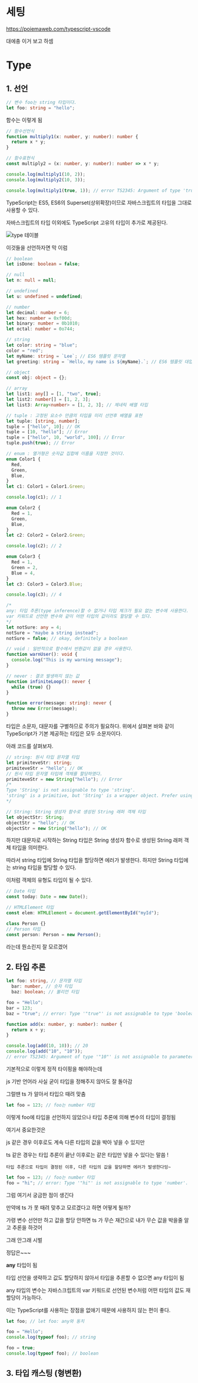 # 세팅

https://poiemaweb.com/typescript-vscode

대에충 이거 보고 하셈

# Type

## 1. 선언

```ts
// 변수 foo는 string 타입이다.
let foo: string = "hello";
```

함수는 이렇게 됨

```ts
// 함수선언식
function multiply1(x: number, y: number): number {
  return x * y;
}

// 함수표현식
const multiply2 = (x: number, y: number): number => x * y;

console.log(multiply1(10, 2));
console.log(multiply2(10, 3));

console.log(multiply1(true, 1)); // error TS2345: Argument of type 'true' is not assignable to parameter of type 'number'.
```

TypeScript는 ES5, ES6의 Superset(상위확장)이므로 자바스크립트의 타입을 그대로 사용할 수 있다.

자바스크립트의 타입 이외에도 TypeScript 고유의 타입이 추가로 제공된다.

![type 테이블](/md/img/typeTable.png)

이것들을 선언하자면 막 이럼

```ts
// boolean
let isDone: boolean = false;

// null
let n: null = null;

// undefined
let u: undefined = undefined;

// number
let decimal: number = 6;
let hex: number = 0xf00d;
let binary: number = 0b1010;
let octal: number = 0o744;

// string
let color: string = "blue";
color = "red";
let myName: string = `Lee`; // ES6 템플릿 문자열
let greeting: string = `Hello, my name is ${myName}.`; // ES6 템플릿 대입문

// object
const obj: object = {};

// array
let list1: any[] = [1, "two", true];
let list2: number[] = [1, 2, 3];
let list3: Array<number> = [1, 2, 3]; // 제네릭 배열 타입

// tuple : 고정된 요소수 만큼의 타입을 미리 선언후 배열을 표현
let tuple: [string, number];
tuple = ["hello", 10]; // OK
tuple = [10, "hello"]; // Error
tuple = ["hello", 10, "world", 100]; // Error
tuple.push(true); // Error

// enum : 열거형은 숫자값 집합에 이름을 지정한 것이다.
enum Color1 {
  Red,
  Green,
  Blue,
}
let c1: Color1 = Color1.Green;

console.log(c1); // 1

enum Color2 {
  Red = 1,
  Green,
  Blue,
}
let c2: Color2 = Color2.Green;

console.log(c2); // 2

enum Color3 {
  Red = 1,
  Green = 2,
  Blue = 4,
}
let c3: Color3 = Color3.Blue;

console.log(c3); // 4

/*
any: 타입 추론(type inference)할 수 없거나 타입 체크가 필요 없는 변수에 사용한다.
var 키워드로 선언한 변수와 같이 어떤 타입의 값이라도 할당할 수 있다.
*/
let notSure: any = 4;
notSure = "maybe a string instead";
notSure = false; // okay, definitely a boolean

// void : 일반적으로 함수에서 반환값이 없을 경우 사용한다.
function warnUser(): void {
  console.log("This is my warning message");
}

// never : 결코 발생하지 않는 값
function infiniteLoop(): never {
  while (true) {}
}

function error(message: string): never {
  throw new Error(message);
}
```

타입은 소문자, 대문자를 구별하므로 주의가 필요하다. 위에서 살펴본 바와 같이 TypeScript가 기본 제공하는 타입은 모두 소문자이다.

아래 코드를 살펴보자.

```ts
// string: 원시 타입 문자열 타입
let primiteveStr: string;
primiteveStr = "hello"; // OK
// 원시 타입 문자열 타입에 객체를 할당하였다.
primiteveStr = new String("hello"); // Error
/*
Type 'String' is not assignable to type 'string'.
'string' is a primitive, but 'String' is a wrapper object. Prefer using 'string' when possible.
*/

// String: String 생성자 함수로 생성된 String 래퍼 객체 타입
let objectStr: String;
objectStr = "hello"; // OK
objectStr = new String("hello"); // OK
```

하지만 대문자로 시작하는 String 타입은 String 생성자 함수로 생성된 String 래퍼 객체 타입을 의미한다.

따라서 string 타입에 String 타입을 할당하면 에러가 발생한다. 하지만 String 타입에는 string 타입을 할당할 수 있다.

이처럼 객체의 유형도 타입이 될 수 있다.

```ts
// Date 타입
const today: Date = new Date();

// HTMLElement 타입
const elem: HTMLElement = document.getElementById("myId");

class Person {}
// Person 타입
const person: Person = new Person();
```

라는데 뭔소린지 잘 모르겠어

## 2. 타입 추론

```ts
let foo: string, // 문자열 타입
  bar: number, // 숫자 타입
  baz: boolean; // 불리언 타입

foo = "Hello";
bar = 123;
baz = "true"; // error: Type '"true"' is not assignable to type 'boolean'.

function add(x: number, y: number): number {
  return x + y;
}

console.log(add(10, 10)); // 20
console.log(add("10", "10"));
// error TS2345: Argument of type '"10"' is not assignable to parameter of type 'number'.
```

기본적으로 이렇게 정적 타이핑을 해야하는데

js 기반 언어라 사실 굳이 타입을 정해주지 않아도 잘 돌아감

그럴땐 ts 가 알아서 타입으 때려 맞춤

```ts
let foo = 123; // foo는 number 타입
```

이렇게 foo에 타입을 선언하지 않았으나 타입 추론에 의해 변수의 타입이 결정됨

여기서 중요한것은

js 같은 경우 이후로도 계속 다른 타입의 값을 박아 넣을 수 있지만

ts 같은 경우는 타입 추론이 끝난 이후로는 같은 타입만 넣을 수 있다는 말씀 !

    타입 추론으로 타입이 결정된 이후, 다른 타입의 값을 할당하면 에러가 발생한다잉~

```ts
let foo = 123; // foo는 number 타입
foo = "hi"; // error: Type '"hi"' is not assignable to type 'number'.
```

그럼 여기서 궁금한 점이 생긴다

만약에 ts 가 못 때려 맞추고 모르겠다고 하면 어떻게 될까?

가령 변수 선언만 하고 값을 할당 안하면 ts 가 무슨 재간으로 내가 무슨 값을 박을줄 알고 추론을 하것어

그래 안그래 시벌

정답은~~~

**any** 타입이 됨

타입 선언을 생략하고 값도 할당하지 않아서 타입을 추론할 수 없으면 any 타입이 됨

any 타입의 변수는 자바스크립트의 var 키워드로 선언된 변수처럼 어떤 타입의 값도 재할당이 가능하다.

이는 TypeScript를 사용하는 장점을 없애기 때문에 사용하지 않는 편이 좋다.

```ts
let foo; // let foo: any와 동치

foo = "Hello";
console.log(typeof foo); // string

foo = true;
console.log(typeof foo); // boolean
```

## 3. 타입 캐스팅 (형변환)
